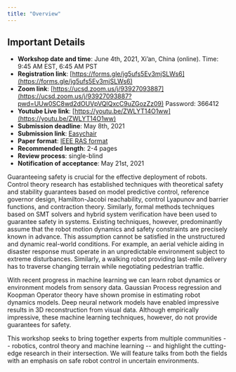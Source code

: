 ```yaml
---
title: "Overview"
---
```


## Important Details

* **Workshop date and time**: June 4th, 2021, Xi’an, China (online). Time: 9:45 AM EST, 6:45 AM PST
* **Registration link**: [https://forms.gle/jg5ufs5Ev3mjSLWs6](https://forms.gle/jg5ufs5Ev3mjSLWs6)
* **Zoom link**: [https://ucsd.zoom.us/j/93927093887](https://ucsd.zoom.us/j/93927093887?pwd=UUw0SC8wd2dOUVpVQlQxcC9uZGozZz09) Password: 366412
* **Youtube Live link**: [https://youtu.be/ZWLYT14O1ww](https://youtu.be/ZWLYT14O1ww)
* **Submission deadline**: May 8th, 2021
* **Submission link**: [Easychair](https://easychair.org/conferences/?conf=sclicra2021)
* **Paper format**: [IEEE RAS format](http://ras.papercept.net/conferences/support/support.php)
* **Recommended length**: 2-4 pages
* **Review process**: single-blind
* **Notification of acceptance**: May 21st, 2021

Guaranteeing safety is crucial for the effective deployment of robots. Control theory research has established techniques with theoretical safety and stability guarantees based on model predictive control, reference governor design, Hamilton-Jacobi reachability, control Lyapunov and barrier functions, and contraction theory. Similarly, formal methods techniques based on SMT solvers and hybrid system verification have been used to guarantee safety in systems. Existing techniques, however, predominantly assume that the robot motion dynamics and safety constraints are precisely known in advance. This assumption cannot be satisfied in the unstructured and dynamic real-world conditions. For example, an aerial vehicle aiding in disaster response must operate in an unpredictable environment subject to extreme disturbances. Similarly, a walking robot providing last-mile delivery has to traverse changing terrain while negotiating pedestrian traffic.

With recent progress in machine learning we can learn robot dynamics or environment models from sensory data. Gaussian Process regression and Koopman Operator theory have shown promise in estimating robot dynamics models. Deep neural network models have enabled impressive results in 3D reconstruction from visual data. Although empirically impressive, these machine learning techniques, however, do not provide guarantees for safety.

This workshop seeks to bring together experts from multiple communities -- robotics, control theory and machine learning -- and highlight the cutting-edge research in their intersection. We will feature talks from both the fields with an emphasis on safe robot control in uncertain environments.
